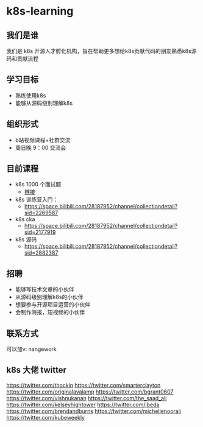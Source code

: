 # k8s-learning

## 我们是谁
我们是 k8s 开源人才孵化机构，旨在帮助更多想给k8s贡献代码的朋友熟悉k8s源码和贡献流程

## 学习目标

- 熟练使用k8s
- 能够从源码级别理解k8s

## 组织形式

- b站视频课程+社群交流
- 周日晚 9：00 交流会

## 目前课程

- k8s 1000 个面试题
  - [链接](./k8s-1000-question.md)
- k8s 训练营入门：
  - https://space.bilibili.com/28187952/channel/collectiondetail?sid=2269587
- k8s cka
  - https://space.bilibili.com/28187952/channel/collectiondetail?sid=2177919
- k8s 源码
  - https://space.bilibili.com/28187952/channel/collectiondetail?sid=2882387

## 招聘

- 能够写技术文章的小伙伴
- 从源码级别理解k8s的小伙伴
- 想要参与开源项目运营的小伙伴
- 会制作海报，短视频的小伙伴

## 联系方式

可以加v: nangework 

## k8s 大佬 twitter

https://twitter.com/thockin
https://twitter.com/smarterclayton
https://twitter.com/originalavalamp
https://twitter.com/bgrant0607
https://twitter.com/vishnukanan
https://twitter.com/the_saad_ali
https://twitter.com/kelseyhightower
https://twitter.com/jbeda
https://twitter.com/brendandburns
https://twitter.com/michellenoorali
https://twitter.com/kubeweekly
